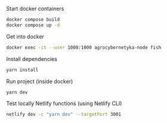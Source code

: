 Start docker containers

```bash
docker compose build
docker compose up -d
```

Get into docker

```bash
docker exec -it --user 1000:1000 agrocybernetyka-node fish
```

Install dependencies

```bash
yarn install
```

Run project (inside docker)

```bash
yarn dev
```

Test locally Netlify functions (using Netlify CLI)

```bash
netlify dev -c "yarn dev" --targetPort 3001
```
